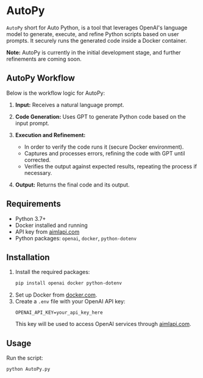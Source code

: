 # AutoPy

`AutoPy` short for Auto Python, is a tool that leverages OpenAI's language model to generate, execute, and refine Python scripts based on user prompts. It securely runs the generated code inside a Docker container.

**Note:** AutoPy is currently in the initial development stage, and further refinements are coming soon.

## AutoPy Workflow

Below is the workflow logic for AutoPy:

1. **Input:** Receives a natural language prompt.

2. **Code Generation:** Uses GPT to generate Python code based on the input prompt.

3. **Execution and Refinement:**
   - In order to verify the code runs it (secure Docker environment).
   - Captures and processes errors, refining the code with GPT until corrected.
   - Verifies the output against expected results, repeating the process if necessary.

4. **Output:** Returns the final code and its output.


## Requirements
- Python 3.7+
- Docker installed and running
- API key from [aimlapi.com](https://aimlapi.com)
- Python packages: `openai`, `docker`, `python-dotenv`

## Installation
1. Install the required packages:
    ```bash
    pip install openai docker python-dotenv
    ```
2. Set up Docker from [docker.com](https://www.docker.com/).
3. Create a `.env` file with your OpenAI API key:
    ```env
    OPENAI_API_KEY=your_api_key_here
    ```
    This key will be used to access OpenAI services through [aimlapi.com](https://aimlapi.com).

## Usage
Run the script:
```bash
python AutoPy.py
